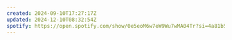 ```yaml
---
created: 2024-09-10T17:27:17Z
updated: 2024-12-10T08:32:54Z
spotify: https://open.spotify.com/show/0e5eoM6w7eW9Wu7wMA04Tr?si=4a81b571c95340b9
---
```

